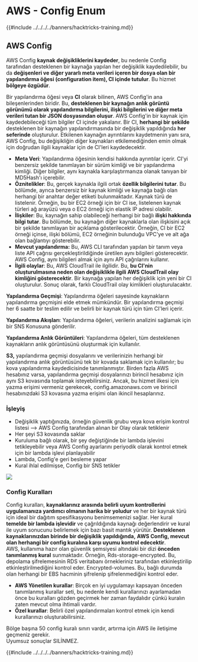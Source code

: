 # AWS - Config Enum

{{#include ../../../../banners/hacktricks-training.md}}

## AWS Config

AWS Config **kaynak değişikliklerini kaydeder**, bu nedenle Config tarafından desteklenen bir kaynağa yapılan her değişiklik kaydedilebilir, bu da **değişenleri ve diğer yararlı meta verileri içeren bir dosya olan bir yapılandırma öğesi (configuration item), CI içinde tutulur**. Bu hizmet **bölgeye özgüdür**.

Bir yapılandırma öğesi veya **CI** olarak bilinen, AWS Config'in ana bileşenlerinden biridir. Bu, **desteklenen bir kaynağın anlık görüntü görünümü olarak yapılandırma bilgilerini, ilişki bilgilerini ve diğer meta verileri tutan bir JSON dosyasından oluşur**. AWS Config'in bir kaynak için kaydedebileceği tüm bilgiler CI içinde yakalanır. Bir CI, **herhangi bir şekilde** desteklenen bir kaynağın yapılandırmasında bir değişiklik yapıldığında **her seferinde** oluşturulur. Etkilenen kaynağın ayrıntılarını kaydetmenin yanı sıra, AWS Config, bu değişikliğin diğer kaynakları etkilemediğinden emin olmak için doğrudan ilgili kaynaklar için de CI'leri kaydedecektir.

- **Meta Veri**: Yapılandırma öğesinin kendisi hakkında ayrıntılar içerir. CI'yi benzersiz şekilde tanımlayan bir sürüm kimliği ve bir yapılandırma kimliği. Diğer bilgiler, aynı kaynakla karşılaştırmanıza olanak tanıyan bir MD5Hash'ı içerebilir.
- **Öznitelikler**: Bu, gerçek kaynakla ilgili ortak **özellik bilgilerini tutar**. Bu bölümde, ayrıca benzersiz bir kaynak kimliği ve kaynağa bağlı olan herhangi bir anahtar değer etiketi bulunmaktadır. Kaynak türü de listelenir. Örneğin, bu bir EC2 örneği için bir CI ise, listelenen kaynak türleri ağ arayüzü veya o EC2 örneği için elastik IP adresi olabilir.
- **İlişkiler**: Bu, kaynağın sahip olabileceği herhangi bir bağlı **ilişki hakkında bilgi tutar**. Bu bölümde, bu kaynağın diğer kaynaklarla olan ilişkisini açık bir şekilde tanımlayan bir açıklama gösterilecektir. Örneğin, CI bir EC2 örneği içinse, ilişki bölümü, EC2 örneğinin bulunduğu VPC'ye ve alt ağa olan bağlantıyı gösterebilir.
- **Mevcut yapılandırma:** Bu, AWS CLI tarafından yapılan bir tanım veya liste API çağrısı gerçekleştirildiğinde üretilen aynı bilgileri gösterecektir. AWS Config, aynı bilgileri almak için aynı API çağrılarını kullanır.
- **İlgili olaylar**: Bu, AWS CloudTrail ile ilgilidir. Bu, **bu CI'nin oluşturulmasına neden olan değişiklikle ilgili AWS CloudTrail olay kimliğini gösterecektir**. Bir kaynağa yapılan her değişiklik için yeni bir CI oluşturulur. Sonuç olarak, farklı CloudTrail olay kimlikleri oluşturulacaktır.

**Yapılandırma Geçmişi**: Yapılandırma öğeleri sayesinde kaynakların yapılandırma geçmişini elde etmek mümkündür. Bir yapılandırma geçmişi her 6 saatte bir teslim edilir ve belirli bir kaynak türü için tüm CI'leri içerir.

**Yapılandırma Akışları**: Yapılandırma öğeleri, verilerin analizini sağlamak için bir SNS Konusuna gönderilir.

**Yapılandırma Anlık Görüntüleri**: Yapılandırma öğeleri, tüm desteklenen kaynakların anlık görüntüsünü oluşturmak için kullanılır.

**S3,** yapılandırma geçmişi dosyalarını ve verilerinizin herhangi bir yapılandırma anlık görüntüsünü tek bir kovada saklamak için kullanılır; bu kova yapılandırma kaydedicisinde tanımlanmıştır. Birden fazla AWS hesabınız varsa, yapılandırma geçmişi dosyalarınızı birincil hesabınız için aynı S3 kovasında toplamak isteyebilirsiniz. Ancak, bu hizmet ilkesi için yazma erişimi vermeniz gerekecek, config.amazonaws.com ve birincil hesabınızdaki S3 kovasına yazma erişimi olan ikincil hesaplarınız.

### İşleyiş

- Değişiklik yaptığınızda, örneğin güvenlik grubu veya kova erişim kontrol listesi —> AWS Config tarafından alınan bir Olay olarak tetiklenir
- Her şeyi S3 kovasında saklar
- Kuruluma bağlı olarak, bir şey değiştiğinde bir lambda işlevini tetikleyebilir veya AWS Config ayarlarını periyodik olarak kontrol etmek için bir lambda işlevi planlayabilir
- Lambda, Config'e geri besleme yapar
- Kural ihlal edilmişse, Config bir SNS tetikler

![](<../../../../images/image (126).png>)

### Config Kuralları

Config kuralları, **kaynaklarınız arasında belirli uyum kontrollerini** **uygulamanıza yardımcı olmanın harika bir yoludur** ve her bir kaynak türü için ideal bir dağıtım spesifikasyonu benimsemenizi sağlar. Her kural **temelde bir lambda işlevidir** ve çağrıldığında kaynağı değerlendirir ve kural ile uyum sonucunu belirlemek için bazı basit mantık yürütür. **Desteklenen kaynaklarınızdan birinde bir değişiklik yapıldığında,** **AWS Config, mevcut olan herhangi bir config kuralına karşı uyumu kontrol edecektir**.\
AWS, kullanıma hazır olan güvenlik şemsiyesi altındaki bir dizi **önceden tanımlanmış kural** sunmaktadır. Örneğin, Rds-storage-encrypted. Bu, depolama şifrelemesinin RDS veritabanı örnekleriniz tarafından etkinleştirilip etkinleştirilmediğini kontrol eder. Encrypted-volumes. Bu, bağlı durumda olan herhangi bir EBS hacminin şifrelenip şifrelenmediğini kontrol eder.

- **AWS Yönetilen kurallar**: Birçok en iyi uygulamayı kapsayan önceden tanımlanmış kurallar seti, bu nedenle kendi kurallarınızı ayarlamadan önce bu kuralları gözden geçirmek her zaman faydalıdır çünkü kuralın zaten mevcut olma ihtimali vardır.
- **Özel kurallar**: Belirli özel yapılandırmaları kontrol etmek için kendi kurallarınızı oluşturabilirsiniz.

Bölge başına 50 config kuralı sınırı vardır, artırma için AWS ile iletişime geçmeniz gerekir.\
Uyumsuz sonuçlar SILİNMEZ.

{{#include ../../../../banners/hacktricks-training.md}}
